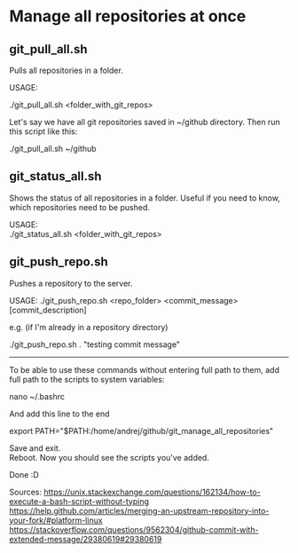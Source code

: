 # Manage all repositories at once
## git_pull_all.sh
Pulls all repositories in a folder.

USAGE:  

./git_pull_all.sh <folder_with_git_repos>

Let's say we have all git repositories saved in ~/github directory. Then 
run this script like this:

./git_pull_all.sh ~/github

## git_status_all.sh
Shows the status of all repositories in a folder. Useful if you need to 
know, which repositories need to be pushed.

USAGE:  
./git_status_all.sh <folder_with_git_repos>

## git_push_repo.sh
Pushes a repository to the server.

USAGE:
./git_push_repo.sh <repo_folder> <commit_message> [commit_description]

e.g. (if I'm already in a repository directory)

./git_push_repo.sh . "testing commit message"


***********************************************

To be able to use these commands without entering full path to them, 
add full path to the scripts to system variables:

  nano ~/.bashrc

And add this line to the end

  export PATH="$PATH:/home/andrej/github/git_manage_all_repositories"

Save and exit.  
Reboot. Now you should see the scripts you've added.

Done :D



Sources:
https://unix.stackexchange.com/questions/162134/how-to-execute-a-bash-script-without-typing
https://help.github.com/articles/merging-an-upstream-repository-into-your-fork/#platform-linux
https://stackoverflow.com/questions/9562304/github-commit-with-extended-message/29380619#29380619
